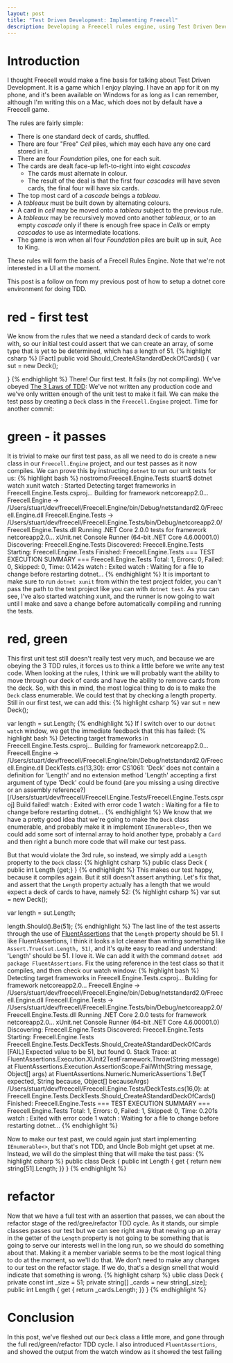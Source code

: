 ```yaml
---
layout: post
title: "Test Driven Development: Implementing Freecell"
description: Developing a Freecell rules engine, using Test Driven Development in csharp
---
```

# Introduction
I thought Freecell would make a fine basis for talking about Test Driven Development. It is a game which I enjoy playing. I have an app for it on my phone, and it's been available on Windows for as long as I can remember, although I'm writing this on a Mac, which does not by default have a Freecell game.

The rules are fairly simple:

- There is one standard deck of cards, shuffled.
- There are four "Free" _Cell_ piles, which may each have any one card stored in it.
- There are four _Foundation_ piles, one for each suit.
- The cards are dealt face-up left-to-right into eight _cascades_
    - The cards must alternate in colour.
    - The result of the deal is that the first four _cascades_ will have seven cards, the final four will have six cards.
- The top most card of a _cascade_ beings a _tableau_.
- A _tableaux_ must be built down by alternating colours.
- A card in _cell_ may be moved onto a _tableau_ subject to the previous rule.
- A _tableaux_ may be recursively moved onto another _tableaux_, or to an empty _cascade_ only if there is enough free space in _Cells_ or empty _cascades_ to use as intermediate locations.
- The game is won when all four _Foundation_ piles are built up in suit, Ace to King.

These rules will form the basis of a Frecell Rules Engine. Note that we're not interested in a UI at the moment.

This post is a follow on from my previous post of how to setup a dotnet core environment for doing TDD.

# red - first test
We know from the rules that we need a standard deck of cards to work with, so our initial test could assert that we can create an array, of some type that is yet to be determined, which has a length of 51.
{% highlight csharp %}
[Fact]
public void Should_CreateAStandardDeckOfCards()
{
    var sut = new Deck();

}
{% endhighlight %}
There! Our first test. It fails (by not compiling). We've obeyed [The 3 Laws of TDD](http://butunclebob.com/ArticleS.UncleBob.TheThreeRulesOfTdd): We've not written any production code and we've only written enough of the unit test to make it fail. We can make the test pass by creating a `Deck` class in the `Freecell.Engine` project. Time for another commit:

# green - it passes
It is trivial to make our first test pass, as all we need to do is create a new class in our `Freecell.Engine` project, and our test passes as it now compiles. We can prove this by instructing `dotnet` to run our unit tests for us:
{% highlight bash %}
nostromo:Freecell.Engine.Tests stuart$ dotnet watch xunit
watch : Started
Detecting target frameworks in Freecell.Engine.Tests.csproj...
Building for framework netcoreapp2.0...
  Freecell.Engine -> /Users/stuart/dev/freecell/Freecell.Engine/bin/Debug/netstandard2.0/Freecell.Engine.dll
  Freecell.Engine.Tests -> /Users/stuart/dev/freecell/Freecell.Engine.Tests/bin/Debug/netcoreapp2.0/Freecell.Engine.Tests.dll
Running .NET Core 2.0.0 tests for framework netcoreapp2.0...
xUnit.net Console Runner (64-bit .NET Core 4.6.00001.0)
  Discovering: Freecell.Engine.Tests
  Discovered:  Freecell.Engine.Tests
  Starting:    Freecell.Engine.Tests
  Finished:    Freecell.Engine.Tests
=== TEST EXECUTION SUMMARY ===
   Freecell.Engine.Tests  Total: 1, Errors: 0, Failed: 0, Skipped: 0, Time: 0.142s
watch : Exited
watch : Waiting for a file to change before restarting dotnet...
{% endhighlight %}
It is important to make sure to run `dotnet xunit` from within the test project folder, you can't pass the path to the test project like you can with `dotnet test`. As you can see, I've also started watching xunit, and the runner is now going to wait until I make and save a change before automatically compiling and running the tests.

# red, green
This first unit test still doesn't really test very much, and because we are obeying the 3 TDD rules, it forces us to think a little before we write any test code. When looking at the rules, I think we will probably want the ability to move through our deck of cards and have the ability to remove cards from the deck. So, with this in mind, the most logical thing to do is to make the `Deck` class enumerable. We could test that by checking a length property. Still in our first test, we can add this:
{% highlight csharp %}
var sut = new Deck();

var length = sut.Length;
{% endhighlight %}
If I switch over to our `dotnet watch` window, we get the immediate feedback that this has failed:
{% highlight bash %}
Detecting target frameworks in Freecell.Engine.Tests.csproj...
Building for framework netcoreapp2.0...
  Freecell.Engine -> /Users/stuart/dev/freecell/Freecell.Engine/bin/Debug/netstandard2.0/Freecell.Engine.dll
DeckTests.cs(13,30): error CS1061: 'Deck' does not contain a definition for 'Length' and no extension method 'Length' accepting a first argument of type 'Deck' could be found (are you missing a using directive or an assembly reference?) [/Users/stuart/dev/freecell/Freecell.Engine.Tests/Freecell.Engine.Tests.csproj]
Build failed!
watch : Exited with error code 1
watch : Waiting for a file to change before restarting dotnet...
{% endhighlight %}
We know that we have a pretty good idea that we're going to make the `Deck` class enumerable, and probably make it in implement `IEnumerable<>`, then we could add some sort of internal array to hold another type, probably a `Card` and then right a bunch more code that will make our test pass.

But that would violate the 3rd rule, so instead, we simply add a `Length` property to the `Deck` class:
{% highlight csharp %}
public class Deck 
{
    public int Length {get;}
}
{% endhighlight %}
This makes our test happy, because it compiles again. But it still doesn't assert anything. Let's fix that, and assert that the `Length` property actually has a length that we would expect a deck of cards to have, namely 52:
{% highlight csharp %}
var sut = new Deck();

var length = sut.Length;

length.Should().Be(51);
{% endhighlight %}
The last line of the test asserts through the use of [FluentAssertions](http://fluentassertions.com/) that the `Length` property should be 51. I like FluentAssertions, I think it looks a lot cleaner than writing something like `Assert.True(sut.Length, 51)`, and it's quite easy to read and understand: 'Length' should be 51. I love it. We can add it with the command `dotnet add package FluentAssertions`. Fix the using reference in the test class so that it compiles, and then check our watch window:
{% highlight bash %}
Detecting target frameworks in Freecell.Engine.Tests.csproj...
Building for framework netcoreapp2.0...
  Freecell.Engine -> /Users/stuart/dev/freecell/Freecell.Engine/bin/Debug/netstandard2.0/Freecell.Engine.dll
  Freecell.Engine.Tests -> /Users/stuart/dev/freecell/Freecell.Engine.Tests/bin/Debug/netcoreapp2.0/Freecell.Engine.Tests.dll
Running .NET Core 2.0.0 tests for framework netcoreapp2.0...
xUnit.net Console Runner (64-bit .NET Core 4.6.00001.0)
  Discovering: Freecell.Engine.Tests
  Discovered:  Freecell.Engine.Tests
  Starting:    Freecell.Engine.Tests
    Freecell.Engine.Tests.DeckTests.Should_CreateAStandardDeckOfCards [FAIL]
      Expected value to be 51, but found 0.
      Stack Trace:
           at FluentAssertions.Execution.XUnit2TestFramework.Throw(String message)
           at FluentAssertions.Execution.AssertionScope.FailWith(String message, Object[] args)
           at FluentAssertions.Numeric.NumericAssertions`1.Be(T expected, String because, Object[] becauseArgs)
        /Users/stuart/dev/freecell/Freecell.Engine.Tests/DeckTests.cs(16,0): at Freecell.Engine.Tests.DeckTests.Should_CreateAStandardDeckOfCards()
  Finished:    Freecell.Engine.Tests
=== TEST EXECUTION SUMMARY ===
   Freecell.Engine.Tests  Total: 1, Errors: 0, Failed: 1, Skipped: 0, Time: 0.201s
watch : Exited with error code 1
watch : Waiting for a file to change before restarting dotnet...
{% endhighlight %}

Now to make our test past, we could again just start implementing `IEnumerable<>`, but that's not TDD, and Uncle Bob might get upset at me. Instead, we will do the simplest thing that will make the test pass:
{% highlight csharp %}
public class Deck
{
    public int Length { get { return new string[51].Length; }}
}
{% endhighlight %}

# refactor
Now that we have a full test with an assertion that passes, we can about the refactor stage of the red/gree/refactor TDD cycle. As it stands, our simple classes passes our test but we can see right away that newing up an array in the getter of the `Length` property is not going to be something that is going to serve our interests well in the long run, so we should do something about that. Making it a member variable seems to be the most logical thing to do at the moment, so we'll do that. We don't need to make any changes to our test on the refactor stage. If we do, that's a design smell that would indicate that something is wrong.
{% highlight csharp %}
ublic class Deck
{
    private const int _size = 51;
    private string[] _cards = new string[_size];
    public int Length { get { return _cards.Length; }}
}
{% endhighlight %}

# Conclusion
In this post, we've fleshed out our `Deck` class a little more, and gone through the full red/green/refactor TDD cycle. I also introduced `FluentAssertions`, and showed the output from the watch window as it showed the test failing
